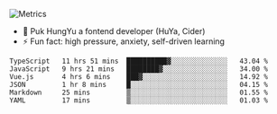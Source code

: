 ![Metrics](https://metrics.lecoq.io/trojan0523)


 - 🔭 Puk HungYu a fontend developer (HuYa, Cider)
 - ⚡ Fun fact: high pressure, anxiety, self-driven learning 

 <!--START_SECTION:waka-->

```text
TypeScript   11 hrs 51 mins  ██████████▓░░░░░░░░░░░░░░   43.04 %
JavaScript   9 hrs 21 mins   ████████▓░░░░░░░░░░░░░░░░   34.00 %
Vue.js       4 hrs 6 mins    ███▓░░░░░░░░░░░░░░░░░░░░░   14.92 %
JSON         1 hr 8 mins     █░░░░░░░░░░░░░░░░░░░░░░░░   04.15 %
Markdown     25 mins         ▒░░░░░░░░░░░░░░░░░░░░░░░░   01.55 %
YAML         17 mins         ▒░░░░░░░░░░░░░░░░░░░░░░░░   01.03 %
```

<!--END_SECTION:waka-->

 
<!--
**Trojan0523/Trojan0523** is a ✨ _special_ ✨ repository because its `README.md` (this file) appears on your GitHub profile.

Here are some ideas to get you started:

- 👯 looking to collaborate on where? i don`t know
- 🤔 I’m looking for help with ...
- 💬 Ask me about ...
- 📫 How to reach me: ...
- 😄 Pronouns: ...
- ⚡ Fun fact: ...
![](https://komarev.com/ghpvc/?username=trojan0523)
<img align="left" width="350px" height="180px" src="https://github-readme-stats.vercel.app/api?username=trojan0523&show_icons=true&icon_color=199861&count_private=true" />
<img width="350px" height="165px" alt="Most Used Lang" src="https://github-readme-stats.vercel.app/api/top-langs/?username=trojan0523&layout=compact" />

### Hi there 👋   ![](https://komarev.com/ghpvc/?username=trojan0523&color=ff69b4&label=PV+Since+2020-1-1)

-->

